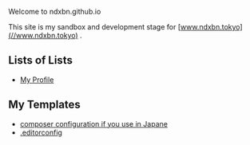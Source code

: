 Welcome to ndxbn.github.io

This site is my sandbox and development stage for [www.ndxbn.tokyo](//www.ndxbn.tokyo) .

## Lists of Lists

- [My Profile](./profile)

## My Templates

- [composer configuration if you use in Japane](./composer)
- [.editorconfig](https://github.com/ndxbn/dotfiles/blob/master/editor/.editorconfig)
